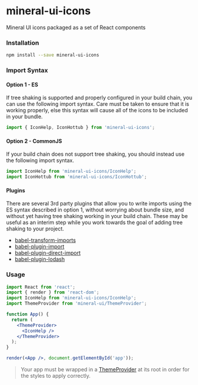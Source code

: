 
# mineral-ui-icons

Mineral UI icons packaged as a set of React components

### Installation

```sh
npm install --save mineral-ui-icons
```

### Import Syntax

#### Option 1 - ES

If tree shaking is supported and properly configured in your build chain, you can use the following import syntax. Care must be taken to ensure that it is working properly, else this syntax will cause all of the icons to be included in your bundle.

```js
import { IconHelp, IconHottub } from 'mineral-ui-icons';
```

#### Option 2 - CommonJS

If your build chain does not support tree shaking, you should instead use the following import syntax.


```js
import IconHelp from 'mineral-ui-icons/IconHelp';
import IconHottub from 'mineral-ui-icons/IconHottub';
```

#### Plugins

There are several 3rd party plugins that allow you to write imports using the ES syntax described in option 1, without worrying about bundle size, and without yet having tree shaking working in your build chain. These may be useful as an interim step while you work towards the goal of adding tree shaking to your project.

* [babel-transform-imports](https://www.npmjs.com/package/babel-plugin-transform-imports)
* [babel-plugin-import](https://www.npmjs.com/package/babel-plugin-import)
* [babel-plugin-direct-import](https://www.npmjs.com/package/babel-plugin-direct-import)
* [babel-plugin-lodash](https://www.npmjs.com/package/babel-plugin-lodash)

### Usage

```jsx
import React from 'react';
import { render } from 'react-dom';
import IconHelp from 'mineral-ui-icons/IconHelp';
import ThemeProvider from 'mineral-ui/ThemeProvider';

function App() {
  return (
    <ThemeProvider>
      <IconHelp />
    </ThemeProvider>
  );
}

render(<App />, document.getElementById('app'));
```

> Your app must be wrapped in a [ThemeProvider](../../docs/styling.md#themeprovider-theme) at its root in order for the styles to apply correctly.
